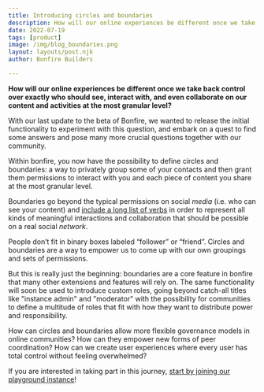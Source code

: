 ```yaml
---
title: Introducing circles and boundaries
description: How will our online experiences be different once we take back control over exactly who should see, interact with, and even collaborate on our content and activities at the most granular level? 
date: 2022-07-19
tags: [product]
image: /img/blog_boundaries.png
layout: layouts/post.njk
author: Bonfire Builders

---
```


**How will our online experiences be different once we take back control over exactly who should see, interact with, and even collaborate on our content and activities at the most granular level?**

With our last update to the beta of Bonfire, we wanted to release the initial functionality to experiment with this question, and embark on a quest to find some answers and pose many more crucial questions together with our community. 

Within bonfire, you now have the possibility to define circles and boundaries: a way to privately group some of your contacts and then grant them permissions to interact with you and each piece of content you share at the most granular level.

Boundaries go beyond the typical permissions on social *media* (i.e. who can see your content) and [include a long list of verbs](https://github.com/bonfire-networks/bonfire-app/issues/406) in order to represent all kinds of meaningful interactions and collaboration that should be possible on a real social *network*. 

People don’t fit in binary boxes labeled “follower” or “friend”. Circles and boundaries are a way to empower us to come up with our own groupings and sets of permissions. 

But this is really just the beginning: boundaries are a core feature in bonfire that many other extensions and features will rely on. The same functionality will soon be used to introduce custom roles, going beyond catch-all titles like "instance admin" and "moderator" with the possibility for communities to define a multitude of roles that fit with how they want to distribute power and responsibility. 

How can circles and boundaries allow more flexible governance models in online communities? How can they empower new forms of peer coordination? How can we create user experiences where every user has total control without feeling overwhelmed? 

If you are interested in taking part in this journey, [start by joining our playground instance](https://playground.bonfire.cafe/)! 